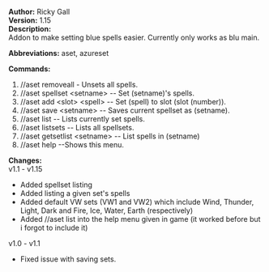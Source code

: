 **Author:** Ricky Gall  
**Version:** 1.15  
**Description:**  
Addon to make setting blue spells easier. Currently only works as blu main.

**Abbreviations:** aset, azureset

**Commands:**
 1. //aset removeall - Unsets all spells.
 2. //aset spellset &lt;setname&gt; -- Set (setname)'s spells.
 3. //aset add &lt;slot&gt; &lt;spell&gt; -- Set (spell) to slot (slot (number)).
 4. //aset save &lt;setname&gt; -- Saves current spellset as (setname).
 5. //aset list -- Lists currently set spells.
 6. //aset listsets -- Lists all spellsets.
 7. //aset getsetlist &lt;setname&gt; -- List spells in (setname)
 8. //aset help --Shows this menu.
 
**Changes:**  
 v1.1 - v1.15  
  * Added spellset listing
  * Added listing a given set's spells
  * Added default VW sets (VW1 and VW2) which include Wind, Thunder, Light, Dark and Fire, Ice, Water, Earth (respectively)
  * Added //aset list into the help menu given in game (it worked before but i forgot to include it)
  
 v1.0 - v1.1  
  * Fixed issue with saving sets.